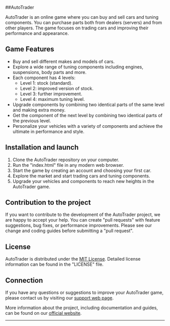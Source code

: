 ##AutoTrader

AutoTrader is an online game where you can buy and sell cars and tuning components. You can purchase parts both from dealers (servers) and from other players. The game focuses on trading cars and improving their performance and appearance.

## Game Features

- Buy and sell different makes and models of cars.
- Explore a wide range of tuning components including engines, suspensions, body parts and more.
- Each component has 4 levels:
   - Level 1: stock (standard).
   - Level 2: improved version of stock.
   - Level 3: further improvement.
   - Level 4: maximum tuning level.
- Upgrade components by combining two identical parts of the same level and making extra money.
- Get the component of the next level by combining two identical parts of the previous level.
- Personalize your vehicles with a variety of components and achieve the ultimate in performance and style.

## Installation and launch

1. Clone the AutoTrader repository on your computer.
2. Run the "index.html" file in any modern web browser.
3. Start the game by creating an account and choosing your first car.
4. Explore the market and start trading cars and tuning components.
5. Upgrade your vehicles and components to reach new heights in the AutoTrader game.

## Contribution to the project

If you want to contribute to the development of the AutoTrader project, we are happy to accept your help. You can create "pull requests" with feature suggestions, bug fixes, or performance improvements. Please see our change and coding guides before submitting a "pull request".

## License

AutoTrader is distributed under the [MIT License](https://opensource.org/licenses/MIT). Detailed license information can be found in the "LICENSE" file.

## Connection

If you have any questions or suggestions to improve your AutoTrader game, please contact us by visiting our [support web page](https://www.autotradergame.com/support).

More information about the project, including documentation and guides, can be found on our [official website](https://www.autotradergame.com).

---
